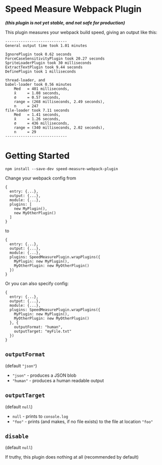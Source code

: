 # Speed Measure Webpack Plugin

**_(this plugin is not yet stable, and not safe for production)_**

This plugin measures your webpack build speed, giving an output like this:

```
----------------------------
General output time took 1.01 minutes

IgnorePlugin took 0.62 seconds
ForceCaseSensitivityPlugin took 20.27 seconds
SpriteLoaderPlugin took 30 milliseconds
ExtractTextPlugin took 9.44 seconds
DefinePlugin took 1 milliseconds

thread-loader, and
babel-loader took 0.56 minutes
    Med   = 401 milliseconds,
    x̄     = 1.08 seconds,
    σ     = 0.57 seconds,
    range = (268 milliseconds, 2.49 seconds),
    n     = 247
file-loader took 7.11 seconds
    Med   = 1.41 seconds,
    x̄     = 1.26 seconds,
    σ     = 436 milliseconds,
    range = (340 milliseconds, 2.02 seconds),
    n     = 29
----------------------------
```

# Getting Started

`npm install --save-dev speed-measure-webpack-plugin`

Change your webpack config from

```
{
  entry: {...},
  output: {...},
  module: {...},
  plugins: [
    new MyPlugin(),
    new MyOtherPlugin()
  ]
}
```

to

```
{
  entry: {...},
  output: {...},
  module: {...},
  plugins: SpeedMeasurePlugin.wrapPlugins({
    MyPlugin: new MyPlugin(),
    MyOtherPlugin: new MyOtherPlugin()
  })
}
```

Or you can also specify config:

```
{
  entry: {...},
  output: {...},
  module: {...},
  plugins: SpeedMeasurePlugin.wrapPlugins({
    MyPlugin: new MyPlugin(),
    MyOtherPlugin: new MyOtherPlugin()
  }, {
    outputFormat: "human",
    outputTarget: "myFile.txt"
  })
}
```

## `outputFormat` ##

(default `"json"`)

 * `"json"` - produces a JSON blob
 * `"human"` - produces a human readable output

## `outputTarget` ##

(default `null`)

 * `null` - prints to `console.log`
 * `"foo"` - prints (and makes, if no file exists) to the file at location `"foo"`

## `disable` ##

(default `null`)

If truthy, this plugin does nothing at all (recommended by default)
